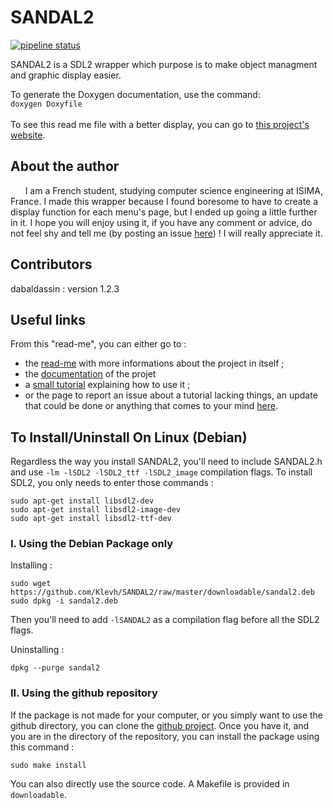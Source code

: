 # SANDAL2

[![pipeline status](https://gitlab.com/BaptistePR/SDL2TK/badges/master/pipeline.svg)](https://gitlab.com/BaptistePR/SDL2TK/commits/master)
  
SANDAL2 is a SDL2 wrapper which purpose is to make object managment and
graphic display easier.  

To generate the Doxygen documentation, use the command:  
`doxygen Doxyfile`  
<br/>
To see this read me file with a better display, you can go to [this project's
website](https://klevh.github.io/SANDAL2/).

## About the author

&nbsp;&nbsp;&nbsp;&nbsp;&nbsp;&nbsp;I am a French student, studying computer science engineering at ISIMA, France. 
I made this wrapper because I found boresome to have to create a display function for each menu's page, but I ended 
up going a little further in it. I hope you will enjoy using it, if you have any comment or advice, do not feel shy 
and tell me (by posting an issue [here](https://github.com/Klevh/SANDAL2/issues/new)) ! I will really appreciate it.

## Contributors

dabaldassin : version 1.2.3  

## Useful links

From this "read-me", you can either go to :
* the [read-me](Docs/README.md) with more informations about the project in itself ;
* the [documentation](https://Klevh.github.io/SANDAL2_Documentation) of the projet
* a [small tutorial](Docs/Tutorial.md) explaining how to use it ;
* or the page to report an issue about a tutorial lacking things, an update that could be done or anything that comes to your mind [here](https://github.com/Klevh/SANDAL2/issues/new).

## To Install/Uninstall On Linux (Debian)

Regardless the way you install SANDAL2, you'll need to include SANDAL2.h and use `-lm -lSDL2 -lSDL2_ttf -lSDL2_image` compilation flags. To install SDL2, you only needs to enter those commands :
```
sudo apt-get install libsdl2-dev
sudo apt-get install libsdl2-image-dev
sudo apt-get install libsdl2-ttf-dev
```

### I. Using the Debian Package only

Installing :
```
sudo wget https://github.com/Klevh/SANDAL2/raw/master/downloadable/sandal2.deb
sudo dpkg -i sandal2.deb
```
Then you'll need to add `-lSANDAL2` as a compilation flag before all the SDL2 flags.

Uninstalling :
```
dpkg --purge sandal2
```

### II. Using the github repository

If the package is not made for your computer, or you simply want to use the github directory, you can clone the [github project](https://github.com/Klevh/SANDAL2/).
Once you have it, and you are in the directory of the repository, you can install the package using this command :
```
sudo make install
```
You can also directly use the source code. A Makefile is provided in `downloadable`.